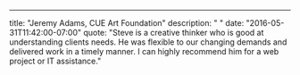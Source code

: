---
  title: "Jeremy Adams, CUE Art Foundation"
  description: " "
  date: "2016-05-31T11:42:00-07:00"
  quote: "Steve is a creative thinker who is good at understanding clients needs. He was flexible to our changing demands and delivered work in a timely manner. I can highly recommend him for a web project or IT assistance."
